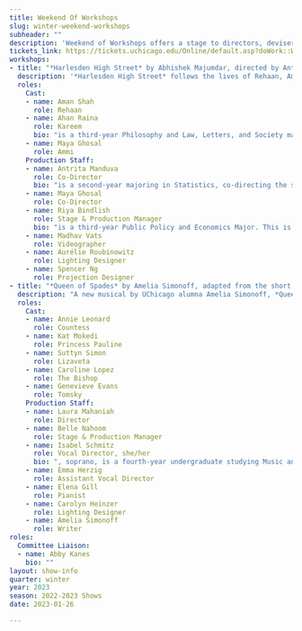 ```yaml
---
title: Weekend Of Workshops
slug: winter-weekend-workshops
subheader: ""
description: 'Weekend of Workshops offers a stage to directors, devisers and performers hoping to exercise and explore their craft. This fall, audiences will encounter new work and old, original and revised. A Weekend of Workshops commits each and every inhabitant of this intimate space to the expansion of the limits of their artistry. Join us for <em>Queen of Spades</em> and <em>Harlesden High Street</em>!'
tickets_link: https://tickets.uchicago.edu/Online/default.asp?doWork::WScontent::loadArticle=Load&BOparam::WScontent::loadArticle::article_id=0FF08EF0-5F63-4F09-B320-960BC485C446
workshops:
- title: "*Harlesden High Street* by Abhishek Majumdar, directed by Antrita Manduva & Maya Ghosal"
  description: '*Harlesden High Street* follows the lives of Rehaan, Ammi, and Karim, three first and second generation Pakistani immigrants, as they strive to create a living amidst the hustle and bustle of West London. It is a witty and heartfelt exploration of the South Asian diasporic experience that captures the everlasting conflict between nostalgia and belonging - the struggle to define home in a foreign country while reminiscing about the bittersweet memories of one’s origin.'
  roles:
    Cast:
    - name: Aman Shah
      role: Rehaan
    - name: Ahan Raina
      role: Kareem
      bio: "is a third-year Philosophy and Law, Letters, and Society major. This is his first time being involved in a University Theater production. Outside of theater, you can probably find him talking about philosophy and social theory, cricket, film (especially the Indian film industry), Sufi music and poetry, and memes. He would also like to remind you that Central Jersey exists, and will not tolerate any New Jersey slander whatsoever."
    - name: Maya Ghosal
      role: Ammi
    Production Staff:
    - name: Antrita Manduva
      role: Co-Director
      bio: "is a second-year majoring in Statistics, co-directing the show with wonderful Maya! She’s loved working with the cast & crew to bring *Harlesden High Street* to life, and hopes everyone enjoys the show! She’s happy to tell South-Asian stories through UT and grateful for getting to work with her friends! Catch her grinding at Mansueto or drinking mocha at Hallowed anytime."
    - name: Maya Ghosal
      role: Co-Director
    - name: Riya Bindlish
      role: Stage & Production Manager
      bio: "is a third-year Public Policy and Economics Major. This is her first time working in theatre and loves backstage work! Outside of theatre, Riya enjoys dancing (she's on the UChicago Bhangra team), traveling, hanging out with her roommates, and writing. She is also a coffee addict."
    - name: Madhav Vats
      role: Videographer
    - name: Aurélie Roubinowitz
      role: Lighting Designer
    - name: Spencer Ng
      role: Projection Designer
- title: "*Queen of Spades* by Amelia Simonoff, adapted from the short story by Alexander Pushkin, directed by Laura Mahaniah"
  description: "A new musical by UChicago alumna Amelia Simonoff, *Queen of Spades* is an adaptation of Alexander Pushkin's short story of the same name. In this tale, the supernatural seeps into the parlors, ballrooms and gambling dens of Imperial Russia as Hermann."
  roles:
    Cast:
    - name: Annie Leonard
      role: Countess
    - name: Kat Mokedi
      role: Princess Pauline
    - name: Suttyn Simon
      role: Lizaveta
    - name: Caroline Lopez
      role: The Bishop
    - name: Genevieve Evans
      role: Tomsky
    Production Staff:
    - name: Laura Mahaniah
      role: Director
    - name: Belle Nahoom
      role: Stage & Production Manager
    - name: Isabel Schmitz
      role: Vocal Director, she/her
      bio: ", soprano, is a fourth-year undergraduate studying Music and Comparative Human Development. Opera: Chorus in *Suor Angelica* and Opera Scenes Showcase at Music on Site 2022 (Wichita, KS), Barbarina in *Le Nozze di Figaro* with AAMA Salzburg 2022, chorus in *Hänsel und Gretel* at Berlin Opera Academy 2021 Opernfest. Upcoming: Ensemble in *HMS Pinafore* (Gilbert and Sullivan Opera Company), Zweite Knabe in *Zauberflöte* and Despina role study in *Così fan tutte* (Berlin Opera Academy Opernfest 2023). UChicago Theater: Tinder Men/Doctor/Rose and Assistant Vocal Director in *Perfect Match*, soprano vocalist in *Yivdak*, Assistant Vocal Director on *Be More Chill* (April 2023). Isabel will also be singing her own voice recital in May 2023. She has been a member of the Vocal Studies Program since first year, studying with Patrice Michaels, and has been a member of Motet Choir under the direction of Dr. James Kallembach since first year, and started as soprano section leader in the winter of 2022. She teaches voice with and is the Communications Director for the South Side Free Music Program, a UChicago RSO, for which she has taught since first year."
    - name: Emma Herzig
      role: Assistant Vocal Director
    - name: Elena Gill
      role: Pianist
    - name: Carolyn Heinzer
      role: Lighting Designer    
    - name: Amelia Simonoff
      role: Writer
roles:
  Committee Liaison:
  - name: Abby Kanes
    bio: ""
layout: show-info
quarter: winter
year: 2023
season: 2022-2023 Shows
date: 2023-01-26

---
```

